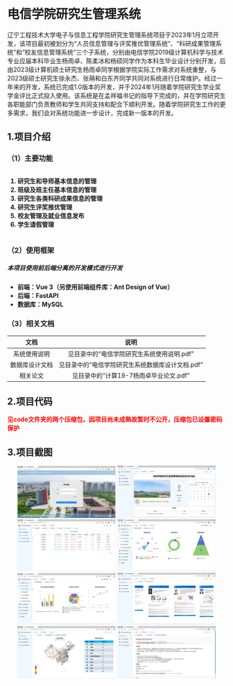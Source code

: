 # 电信学院研究生管理系统
辽宁工程技术大学电子与信息工程学院研究生管理系统项目于2023年1月立项开发，该项目最初被划分为“人员信息管理与评奖推优管理系统”、“科研成果管理系统”和“校友信息管理系统”三个子系统，分别由电信学院2019级计算机科学与技术专业应届本科毕业生杨雨卓、陈柔冰和杨硕同学作为本科生毕业设计分别开发，后由2023级计算机硕士研究生杨雨卓同学根据学院实际工作需求对系统重整，与2023级硕士研究生徐永杰、张萌和白东齐同学共同对系统进行日常维护。经过一年来的开发，系统已完成1.0版本的开发，并于2024年1月随着学院研究生学业奖学金评比正式投入使用。该系统是在孟祥福书记的指导下完成的，并在学院研究生各职能部门负责教师和学生共同支持和配合下顺利开发。随着学院研究生工作的更多需求，我们会对系统功能进一步设计，完成新一版本的开发。
## 1.项目介绍

### （1）主要功能

<div style="font-weight:700;display:inline-block;">
    <ol>
    	<li>研究生和导师基本信息的管理</li>
        <li>班级及班主任基本信息的管理</li>
        <li>研究生各类科研成果信息的管理</li>
        <li>研究生评奖推优管理</li>
        <li>校友管理及就业信息发布</li>
        <li>学生请假管理</li>
    </ol>
</div>


### （2）使用框架

<div style="font-weight:700">
    <h5>本项目使用前后端分离的开发模式进行开发</h5>
    <ul>
    	<li>前端：Vue 3（另使用前端组件库：Ant Design of Vue）</li>
    	<li>后端：FastAPI</li>
    	<li>数据库：MySQL</li>
	</ul>
</div>	

### （3）相关文档

|      文档      |                       说明                       |
| :------------: | :----------------------------------------------: |
|  系统使用说明  |    见目录中的“电信学院研究生系统使用说明.pdf”    |
| 数据库设计文档 | 见目录中的“电信学院研究生系统数据库设计文档.pdf” |
|    相关论文    |      见目录中的“计算19-7杨雨卓毕业论文.pdf”      |

## 2.项目代码

<span style="color:red">**见code文件夹的两个压缩包，因项目尚未成熟故暂时不公开，压缩包已设置密码保护**</span>

## 3.项目截图

<div style="text-align:center">
<img src="assets/01-登录页面.png" alt="01-登录页面" style="width:45%" />
<img src="assets/02-学生用户登录后的主页.png" alt="02-学生用户登录后的主页" style="width:45%" />
<img src="assets/08-学生用户查看科研成果信息（这里以学术竞赛为例，科研奖励、期刊论文、科研项目、专利成果、学术交流也一样）.png" alt="08-学生用户查看科研成果信息（这里以学术竞赛为例，科研奖励、期刊论文、科研项目、专利成果、学术交流也一样）" style="width:45%" />
<img src="assets/30-专职辅导员查看导师统计信息可视化.png" alt="30-专职辅导员查看导师统计信息可视化" style="width:45%" />
<img src="assets/31-专职辅导员查看学生统计信息可视化.png" alt="31-专职辅导员查看学生统计信息可视化" style="width:45%" />
<img src="assets/48-各类用户在公共的顶部导航栏均能查看到的信息—研究生导师简介.png" alt="48-各类用户在公共的顶部导航栏均能查看到的信息—研究生导师简介" style="width:45%" />
<img src="assets/49-各类用户在公共的顶部导航栏均能查看到的信息—校友去向统计.png" alt="49-各类用户在公共的顶部导航栏均能查看到的信息—校友去向统计" style="width:45%" />
<img src="assets/50-各类用户在公共的顶部导航栏均能查看到的信息—校友职位发布信息.png" alt="50-各类用户在公共的顶部导航栏均能查看到的信息—校友职位发布信息" style="width:45%" />
</div>	
